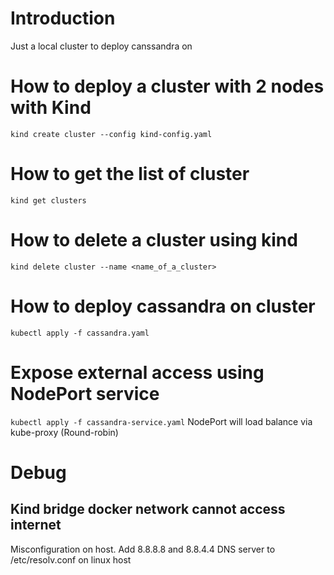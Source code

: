 # Introduction
Just a local cluster to deploy canssandra on

# How to deploy a cluster with 2 nodes with Kind
```kind create cluster --config kind-config.yaml```

# How to get the list of cluster
```kind get clusters```

# How to delete a cluster using kind
```kind delete cluster --name <name_of_a_cluster>```

# How to deploy cassandra on cluster
```kubectl apply -f cassandra.yaml```

# Expose external access using NodePort service
```kubectl apply -f cassandra-service.yaml```
NodePort will load balance via kube-proxy (Round-robin)

# Debug
## Kind bridge docker network cannot access internet
Misconfiguration on host. Add 8.8.8.8 and 8.8.4.4 DNS server to /etc/resolv.conf on linux host

